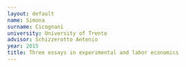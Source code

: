 ```yaml
---
layout: default 
name: Simona
surname: Cicognani
university: University of Trento
advisor: Schizzerotto Antonio
year: 2015
title: Three essays in experimental and labor economics
---
```

